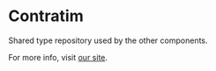 # Contratim

Shared type repository used by the other components.

For more info, visit [our site](https://contratim.com).

